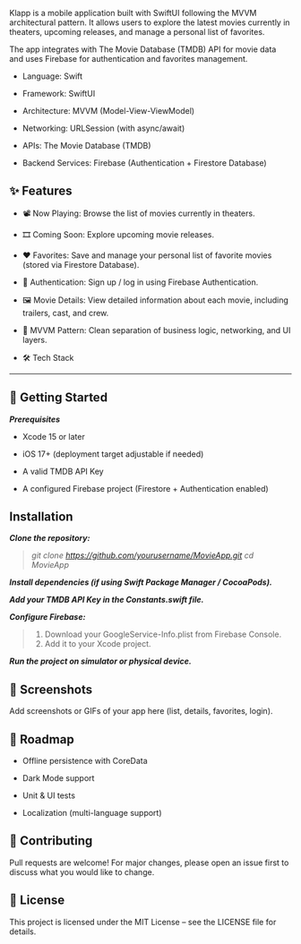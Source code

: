 Klapp is a mobile application built with SwiftUI following the MVVM architectural pattern.
It allows users to explore the latest movies currently in theaters, upcoming releases, and manage a personal list of favorites.

The app integrates with The Movie Database (TMDB) API for movie data and uses Firebase for authentication and favorites management.

* Language: Swift

* Framework: SwiftUI

* Architecture: MVVM (Model-View-ViewModel)

* Networking: URLSession (with async/await)

* APIs: The Movie Database (TMDB)

* Backend Services: Firebase (Authentication + Firestore Database)


✨ Features
--

- 📽️ Now Playing: Browse the list of movies currently in theaters.

- 🎞️ Coming Soon: Explore upcoming movie releases.

- ❤️ Favorites: Save and manage your personal list of favorite movies (stored via Firestore Database).

- 🔐 Authentication: Sign up / log in using Firebase Authentication.

- 🖼️ Movie Details: View detailed information about each movie, including trailers, cast, and crew.

- 🧭 MVVM Pattern: Clean separation of business logic, networking, and UI layers.

- 🛠️ Tech Stack


___


🚀 Getting Started
--
___Prerequisites___

* Xcode 15 or later

* iOS 17+ (deployment target adjustable if needed)

* A valid TMDB API Key

* A configured Firebase project (Firestore + Authentication enabled)




Installation
--

___Clone the repository:___

>*git clone https://github.com/yourusername/MovieApp.git*
>*cd MovieApp*


___Install dependencies (if using Swift Package Manager / CocoaPods).___

___Add your TMDB API Key in the Constants.swift file.___

___Configure Firebase:___

>1) Download your GoogleService-Info.plist from Firebase Console.
>2) Add it to your Xcode project.

___Run the project on simulator or physical device.___




📸 Screenshots
--

Add screenshots or GIFs of your app here (list, details, favorites, login).




📌 Roadmap
--

 * Offline persistence with CoreData

 * Dark Mode support

 * Unit & UI tests

 * Localization (multi-language support)



🤝 Contributing
--

Pull requests are welcome! For major changes, please open an issue first to discuss what you would like to change.




📄 License
--

This project is licensed under the MIT License – see the LICENSE
 file for details.
